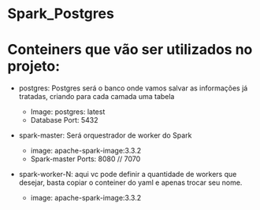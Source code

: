 # Spark_Postgres


# Conteiners que vão ser utilizados no projeto:

  * postgres: Postgres será o banco onde vamos salvar as informações já tratadas, criando para cada camada uma tabela
    * Image: postgres: latest
    * Database Port: 5432
   
  * spark-master: Será orquestrador de worker do Spark
    * image: apache-spark-image:3.3.2
    * Spark-master Ports: 8080 // 7070
   
  * spark-worker-N: aqui vc pode definir a quantidade de workers que desejar, basta copiar o conteiner do yaml e apenas trocar seu nome.
    * image: apache-spark-image:3.3.2
